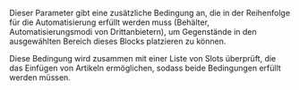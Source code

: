 Dieser Parameter gibt eine zusätzliche Bedingung an, die in der Reihenfolge für die Automatisierung erfüllt werden muss (Behälter, Automatisierungsmodi von Drittanbietern), um
Gegenstände in den ausgewählten Bereich dieses Blocks platzieren zu können.

Diese Bedingung wird zusammen mit einer Liste von Slots überprüft, die das Einfügen von Artikeln ermöglichen, sodass beide Bedingungen erfüllt werden müssen.